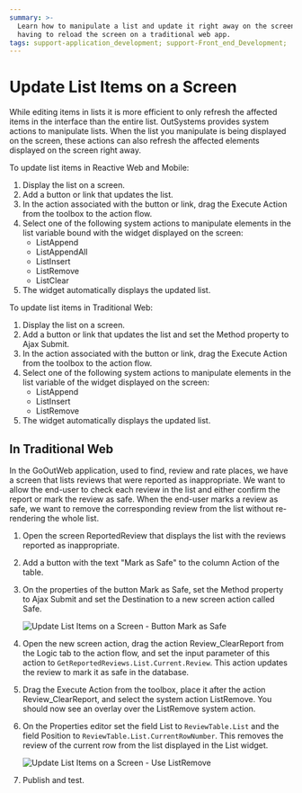 ```yaml
---
summary: >-
  Learn how to manipulate a list and update it right away on the screen without
  having to reload the screen on a traditional web app.
tags: support-application_development; support-Front_end_Development;
---
```


# Update List Items on a Screen

While editing items in lists it is more efficient to only refresh the affected items in the interface than the entire list. OutSystems provides system actions to manipulate lists. When the list you manipulate is being displayed on the screen, these actions can also refresh the affected elements displayed on the screen right away.

To update list items in Reactive Web and Mobile:

1. Display the list on a screen. 
2. Add a button or link that updates the list. 
3. In the action associated with the button or link, drag the Execute Action from the toolbox to the action flow. 
4. Select one of the following system actions to manipulate elements in the list variable bound with the widget displayed on the screen: 
   * ListAppend
   * ListAppendAll
   * ListInsert
   * ListRemove
   * ListClear 
5. The widget automatically displays the updated list. 

To update list items in Traditional Web:

1. Display the list on a screen. 
2. Add a button or link that updates the list and set the Method property to Ajax Submit. 
3. In the action associated with the button or link, drag the Execute Action from the toolbox to the action flow. 
4. Select one of the following system actions to manipulate elements in the list variable of the widget displayed on the screen: 
   * ListAppend 
   * ListInsert 
   * ListRemove 
5. The widget automatically displays the updated list. 

## In Traditional Web

In the GoOutWeb application, used to find, review and rate places, we have a screen that lists reviews that were reported as inappropriate. We want to allow the end-user to check each review in the list and either confirm the report or mark the review as safe. When the end-user marks a review as safe, we want to remove the corresponding review from the list without re-rendering the whole list.

1. Open the screen ReportedReview that displays the list with the reviews reported as inappropriate.
2. Add a button with the text "Mark as Safe" to the column Action of the table.
3. On the properties of the button Mark as Safe, set the Method property to Ajax Submit and set the Destination to a new screen action called Safe.

   ![Update List Items on a Screen - Button Mark as Safe](../../../.gitbook/assets/screen-update-list-items-button.png)

4. Open the new screen action, drag the action Review\_ClearReport from the Logic tab to the action flow, and set the input parameter of this action to `GetReportedReviews.List.Current.Review`. This action updates the review to mark it as safe in the database.
5. Drag the Execute Action from the toolbox, place it after the action Review\_ClearReport, and select the system action ListRemove. You should now see an overlay over the ListRemove system action.
6. On the Properties editor set the field List to `ReviewTable.List` and the field Position to `ReviewTable.List.CurrentRowNumber`. This removes the review of the current row from the list displayed in the List widget.

   ![Update List Items on a Screen - Use ListRemove](../../../.gitbook/assets/screen-update-list-items-list-remove.png)

7. Publish and test.

